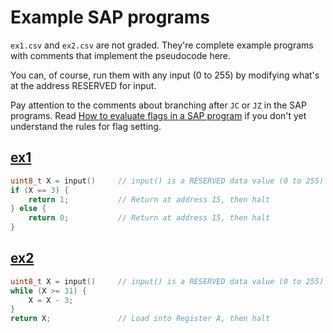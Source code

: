 # Example SAP programs

`ex1.csv` and `ex2.csv` are not graded. They're complete example programs with comments that implement the pseudocode here.

You can, of course, run them with any input (0 to 255) by modifying what's at the address RESERVED for input.

Pay attention to the comments about branching after `JC` or `JZ` in the SAP programs. Read [How to evaluate flags in a SAP program](../README.md#how-to-evaluate-flags-in-a-sap-program) if you don't yet understand the rules for flag setting.

## [ex1](ex1.csv)

```c
uint8_t X = input()     // input() is a RESERVED data value (0 to 255) at address 14
if (X == 3) {
    return 1;           // Return at address 15, then halt
} else {
    return 0;           // Return at address 15, then halt
}
```

## [ex2](ex2.csv)

```c
uint8_t X = input()     // input() is a RESERVED data value (0 to 255) at address 15
while (X >= 31) {
    X = X - 3;
}
return X;               // Load into Register A, then halt

```
